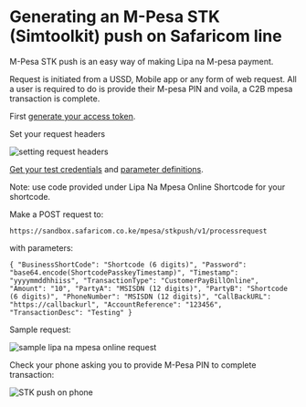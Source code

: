 <h1>Generating an M-Pesa STK (Simtoolkit) push on Safaricom line</h1>
M-Pesa STK push is an easy way of making Lipa na M-pesa payment.

Request is initiated from a USSD, Mobile app or any form of web request. All a user is required to do is provide their M-pesa PIN and voila, a C2B mpesa transaction is complete.

First [generate your access token](https://github.com/kmacharia/darajaaccesstoken).

Set your request headers

![setting request headers](https://github.com/kmacharia/generatingmpesastkpush/blob/master/stk-push-headers.png)

[Get your test credentials](https://developer.safaricom.co.ke/test_credentials) and [parameter definitions](https://developer.safaricom.co.ke/lipa-na-m-pesa-online/apis/post/stkpush/v1/processrequest).

Note: use code provided under Lipa Na Mpesa Online Shortcode for your shortcode.

Make a POST request to:

`https://sandbox.safaricom.co.ke/mpesa/stkpush/v1/processrequest`

with parameters:

`{
    "BusinessShortCode": "Shortcode (6 digits)",
    "Password": "base64.encode(ShortcodePasskeyTimestamp)",
    "Timestamp": "yyyymmddhhiiss",
    "TransactionType": "CustomerPayBillOnline",
    "Amount": "10",
    "PartyA": "MSISDN (12 digits)",
    "PartyB": "Shortcode (6 digits)",
    "PhoneNumber": "MSISDN (12 digits)",
    "CallBackURL": "https://callbackurl",
    "AccountReference": "123456",
    "TransactionDesc": "Testing"
}
`

Sample request:

![sample lipa na mpesa online request](https://github.com/kmacharia/generatingmpesastkpush/blob/master/generate-lipa-na-mpesa-web-request.png)

Check your phone asking you to provide M-Pesa PIN to complete transaction:

![STK push on phone](https://github.com/kmacharia/generatingmpesastkpush/blob/master/stk-push-on-phone.png)
